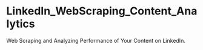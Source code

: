 # LinkedIn_WebScraping_Content_Analytics
Web Scraping and Analyzing Performance of Your Content on LinkedIn.
